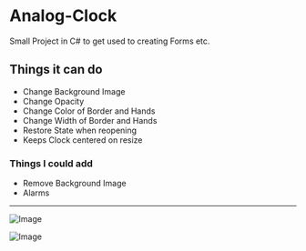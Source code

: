 # Analog-Clock
Small Project in C# to get used to creating Forms etc.

## Things it can do
- Change Background Image
- Change Opacity
- Change Color of Border and Hands
- Change Width of Border and Hands
- Restore State when reopening
- Keeps Clock centered on resize

### Things I could add
- Remove Background Image
- Alarms

---

![Image](https://imgur.com/YtRVnyr.png)

![Image](https://imgur.com/ry1VnDM.png)
